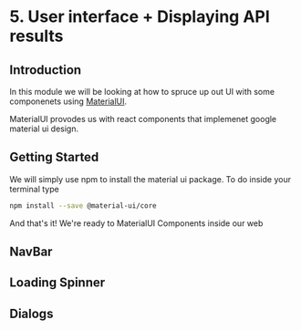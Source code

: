 # 5. User interface + Displaying API results
## Introduction
In this module we will be looking at how to spruce up out UI with some componenets using [MaterialUI](https://material-ui.com/).

MaterialUI provodes us with react components that implemenet google material ui design.

## Getting Started
We will simply use npm to install the material ui package. To do inside your terminal type

```sh
npm install --save @material-ui/core
```

And that's it! We're ready to MaterialUI Components inside our web

## NavBar


## Loading Spinner


## Dialogs





